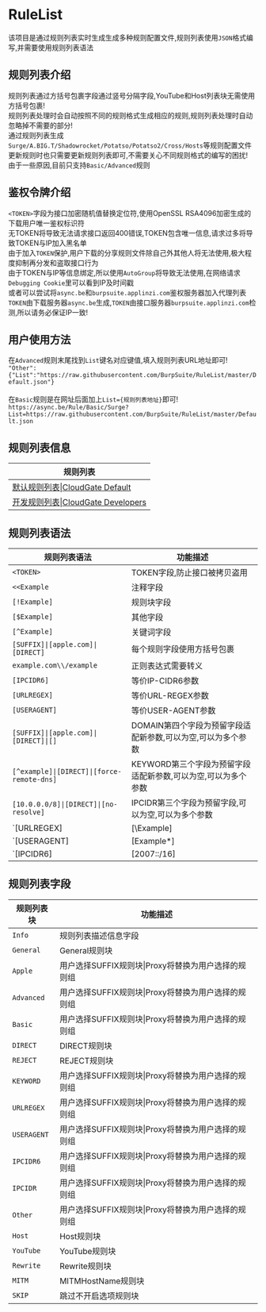 RuleList
===========================
该项目是通过规则列表实时生成生成多种规则配置文件,规则列表使用`JSON`格式编写,并需要使用规则列表语法

规则列表介绍
------
规则列表通过方括号包裹字段通过竖号分隔字段,YouTube和Host列表块无需使用方括号包裹!<br>
规则列表处理时会自动按照不同的规则格式生成相应的规则,规则列表处理时自动忽略掉不需要的部分!<br>
通过规则列表生成`Surge/A.BIG.T/Shadowrocket/Potatso/Potatso2/Cross/Hosts`等规则配置文件<br>
更新规则时也只需要更新规则列表即可,不需要关心不同规则格式的编写的困扰!<br>
由于一些原因,目前只支持`Basic/Advanced`规则<br>

鉴权令牌介绍
------
`<TOKEN>`字段为接口加密随机值替换定位符,使用OpenSSL RSA4096加密生成的下载用户唯一鉴权标识符<br>
无TOKEN将导致无法请求接口返回400错误,TOKEN包含唯一信息,请求过多将导致TOKEN与IP加入黑名单<br>
由于加入`TOKEN`保护,用户下载的分享规则文件除自己外其他人将无法使用,极大程度抑制再分发和盗取接口行为<br>
由于TOKEN与IP等信息绑定,所以使用`AutoGroup`将导致无法使用,在网络请求`Debugging Cookie`里可以看到IP及时间戳<br>
或者可以尝试将`async.be`和`burpsuite.applinzi.com`鉴权服务器加入代理列表<br>
`TOKEN`由下载服务器`async.be`生成,`TOKEN`由接口服务器`burpsuite.applinzi.com`检测,所以请务必保证IP一致!

用户使用方法
------
在`Advanced`规则末尾找到`List`键名对应键值,填入规则列表URL地址即可!<br>
`"Other":{"List":"https://raw.githubusercontent.com/BurpSuite/RuleList/master/Default.json"}`<br>
<br>
在`Basic`规则是在网址后面加上`List={规则列表地址}`即可!<br>
`https://async.be/Rule/Basic/Surge?List=https://raw.githubusercontent.com/BurpSuite/RuleList/master/Default.json`

规则列表信息
------
|规则列表|
|----|
|[默认规则列表\|CloudGate Default](https://raw.githubusercontent.com/BurpSuite/RuleList/master/Default.json)|
|[开发规则列表\|CloudGate Developers](https://raw.githubusercontent.com/BurpSuite/RuleList/master/Developers.json)|

规则列表语法
------
|规则列表语法|功能描述|
|----|-----|
|`<TOKEN>`|TOKEN字段,防止接口被拷贝盗用|
|`<<Example`|注释字段|
|`[!Example]`|规则块字段|
|`[$Example]`|其他字段|
|`[^Example]`|关键词字段|
|`[SUFFIX]\|[apple.com]\|[DIRECT]`|每个规则字段使用方括号包裹|
|`example.com\\/example`|正则表达式需要转义|
|`[IPCIDR6]`|等价IP-CIDR6参数|
|`[URLREGEX]`|等价URL-REGEX参数|
|`[USERAGENT]`|等价USER-AGENT参数|
|`[SUFFIX]\|[apple.com]\|[DIRECT]\|[]`|DOMAIN第四个字段为预留字段适配新参数,可以为空,可以为多个参数|
|`[^example]\|[DIRECT]\|[force-remote-dns]`|KEYWORD第三个字段为预留字段适配新参数,可以为空,可以为多个参数|
|`[10.0.0.0/8]\|[DIRECT]\|[no-resolve]`|IPCIDR第三个字段为预留字段,可以为空,可以为多个参数|
|`[URLREGEX]|[\\Example]|[DIRECT]|[]`|URL-REGEX第四个字段为预留字段适配新参数,可以为空,可以为多个参数|
|`[USERAGENT]|[Example*]|[DIRECT]|[]`|USER-AGENT第四个字段为预留字段适配新参数,可以为空,可以为多个参数|
|`[IPCIDR6]|[2007::/16]|[REJECT]|[]`|USER-AGENT第四个字段为预留字段适配新参数,可以为空,可以为多个参数|

规则列表字段
------
|规则列表块|功能描述|
|----|-----|
|`Info`|规则列表描述信息字段|
|`General`|General规则块|
|`Apple`|用户选择SUFFIX规则块\|Proxy将替换为用户选择的规则组|
|`Advanced`|用户选择SUFFIX规则块\|Proxy将替换为用户选择的规则组|
|`Basic`|用户选择SUFFIX规则块\|Proxy将替换为用户选择的规则组|
|`DIRECT`|DIRECT规则块|
|`REJECT`|REJECT规则块|
|`KEYWORD`|用户选择SUFFIX规则块\|Proxy将替换为用户选择的规则组|
|`URLREGEX`|用户选择SUFFIX规则块\|Proxy将替换为用户选择的规则组|
|`USERAGENT`|用户选择SUFFIX规则块\|Proxy将替换为用户选择的规则组|
|`IPCIDR6`|用户选择SUFFIX规则块\|Proxy将替换为用户选择的规则组|
|`IPCIDR`|用户选择SUFFIX规则块\|Proxy将替换为用户选择的规则组|
|`Other`|用户选择SUFFIX规则块\|Proxy将替换为用户选择的规则组|
|`Host`|Host规则块|
|`YouTube`|YouTube规则块|
|`Rewrite`|Rewrite规则块|
|`MITM`|MITMHostName规则块|
|`SKIP`|跳过不开启选项规则块|
